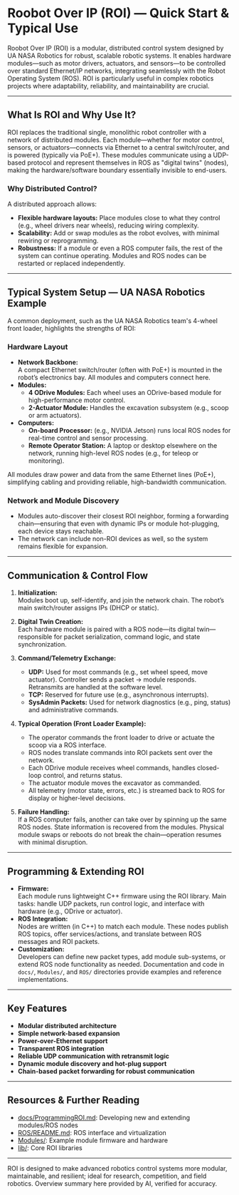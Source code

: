 # Roobot Over IP (ROI) — Quick Start & Typical Use

Roobot Over IP (ROI) is a modular, distributed control system designed by UA NASA Robotics for robust, scalable robotic systems. It enables hardware modules—such as motor drivers, actuators, and sensors—to be controlled over standard Ethernet/IP networks, integrating seamlessly with the Robot Operating System (ROS). ROI is particularly useful in complex robotics projects where adaptability, reliability, and maintainability are crucial.

---

## What Is ROI and Why Use It?

ROI replaces the traditional single, monolithic robot controller with a network of distributed modules. Each module—whether for motor control, sensors, or actuators—connects via Ethernet to a central switch/router, and is powered (typically via PoE+). These modules communicate using a UDP-based protocol and represent themselves in ROS as "digital twins" (nodes), making the hardware/software boundary essentially invisible to end-users.

### Why Distributed Control?

A distributed approach allows:
- **Flexible hardware layouts:** Place modules close to what they control (e.g., wheel drivers near wheels), reducing wiring complexity.
- **Scalability:** Add or swap modules as the robot evolves, with minimal rewiring or reprogramming.
- **Robustness:** If a module or even a ROS computer fails, the rest of the system can continue operating. Modules and ROS nodes can be restarted or replaced independently.

---

## Typical System Setup — UA NASA Robotics Example

A common deployment, such as the UA NASA Robotics team's 4-wheel front loader, highlights the strengths of ROI:

### Hardware Layout

- **Network Backbone:**  
  A compact Ethernet switch/router (often with PoE+) is mounted in the robot’s electronics bay. All modules and computers connect here.
- **Modules:**  
  - **4 ODrive Modules:** Each wheel uses an ODrive-based module for high-performance motor control.
  - **2-Actuator Module:** Handles the excavation subsystem (e.g., scoop or arm actuators).
- **Computers:**  
  - **On-board Processor:** (e.g., NVIDIA Jetson) runs local ROS nodes for real-time control and sensor processing.
  - **Remote Operator Station:** A laptop or desktop elsewhere on the network, running high-level ROS nodes (e.g., for teleop or monitoring).

All modules draw power and data from the same Ethernet lines (PoE+), simplifying cabling and providing reliable, high-bandwidth communication.

### Network and Module Discovery

- Modules auto-discover their closest ROI neighbor, forming a forwarding chain—ensuring that even with dynamic IPs or module hot-plugging, each device stays reachable.
- The network can include non-ROI devices as well, so the system remains flexible for expansion.

---

## Communication & Control Flow

1. **Initialization:**  
   Modules boot up, self-identify, and join the network chain. The robot’s main switch/router assigns IPs (DHCP or static).

2. **Digital Twin Creation:**  
   Each hardware module is paired with a ROS node—its digital twin—responsible for packet serialization, command logic, and state synchronization.

3. **Command/Telemetry Exchange:**  
   - **UDP:** Used for most commands (e.g., set wheel speed, move actuator). Controller sends a packet → module responds. Retransmits are handled at the software level.
   - **TCP:** Reserved for future use (e.g., asynchronous interrupts).
   - **SysAdmin Packets:** Used for network diagnostics (e.g., ping, status) and administrative commands.

4. **Typical Operation (Front Loader Example):**
   - The operator commands the front loader to drive or actuate the scoop via a ROS interface.
   - ROS nodes translate commands into ROI packets sent over the network.
   - Each ODrive module receives wheel commands, handles closed-loop control, and returns status.
   - The actuator module moves the excavator as commanded.
   - All telemetry (motor state, errors, etc.) is streamed back to ROS for display or higher-level decisions.

5. **Failure Handling:**  
   If a ROS computer fails, another can take over by spinning up the same ROS nodes. State information is recovered from the modules. Physical module swaps or reboots do not break the chain—operation resumes with minimal disruption.

---

## Programming & Extending ROI

- **Firmware:**  
  Each module runs lightweight C++ firmware using the ROI library. Main tasks: handle UDP packets, run control logic, and interface with hardware (e.g., ODrive or actuator).
- **ROS Integration:**  
  Nodes are written (in C++) to match each module. These nodes publish ROS topics, offer services/actions, and translate between ROS messages and ROI packets.
- **Customization:**  
  Developers can define new packet types, add module sub-systems, or extend ROS node functionality as needed. Documentation and code in `docs/`, `Modules/`, and `ROS/` directories provide examples and reference implementations.

---

## Key Features

- **Modular distributed architecture**
- **Simple network-based expansion**
- **Power-over-Ethernet support**
- **Transparent ROS integration**
- **Reliable UDP communication with retransmit logic**
- **Dynamic module discovery and hot-plug support**
- **Chain-based packet forwarding for robust communication**

---

## Resources & Further Reading

- [docs/ProgrammingROI.md](docs/ProgrammingROI.md): Developing new and extending modules/ROS nodes
- [ROS/README.md](ROS/README.md): ROS interface and virtualization
- [Modules/](Modules/): Example module firmware and hardware
- [lib/](lib/): Core ROI libraries

---

ROI is designed to make advanced robotics control systems more modular, maintainable, and resilient; ideal for research, competition, and field robotics.
Overview summary here provided by AI, verified for accuracy.
